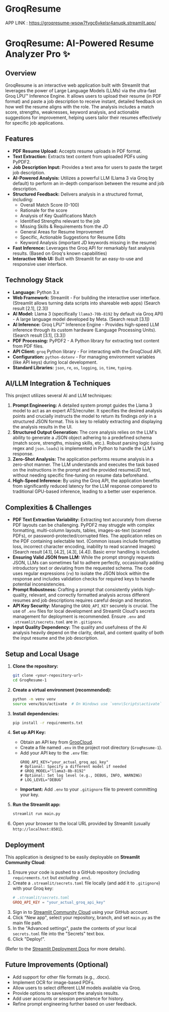 # GroqResume

APP LINK : https://groqresume-wsow7fvgc6vkelsr4anuqk.streamlit.app/

# GroqResume: AI-Powered Resume Analyzer Pro ✨

## Overview

GroqResume is an interactive web application built with Streamlit that leverages the power of Large Language Models (LLMs) via the ultra-fast Groq LPU™ Inference Engine. It allows users to upload their resume (in PDF format) and paste a job description to receive instant, detailed feedback on how well the resume aligns with the role. The analysis includes a match score, strengths, weaknesses, keyword analysis, and actionable suggestions for improvement, helping users tailor their resumes effectively for specific job applications.

## Features

* **PDF Resume Upload:** Accepts resume uploads in PDF format.
* **Text Extraction:** Extracts text content from uploaded PDFs using PyPDF2.
* **Job Description Input:** Provides a text area for users to paste the target job description.
* **AI-Powered Analysis:** Utilizes a powerful LLM (Llama 3 via Groq by default) to perform an in-depth comparison between the resume and job description.
* **Structured Feedback:** Delivers analysis in a structured format, including:
    * Overall Match Score (0-100)
    * Rationale for the score
    * Analysis of Key Qualifications Match
    * Identified Strengths relevant to the job
    * Missing Skills & Requirements from the JD
    * General Areas for Resume Improvement
    * Specific, Actionable Suggestions for Resume Edits
    * Keyword Analysis (important JD keywords missing in the resume)
* **Fast Inference:** Leverages the Groq API for remarkably fast analysis results. (Based on Groq's known capabilities)
* **Interactive Web UI:** Built with Streamlit for an easy-to-use and responsive user interface.

## Technology Stack

* **Language:** Python 3.x
* **Web Framework:** Streamlit - For building the interactive user interface. (Streamlit allows turning data scripts into shareable web apps) (Search result [2.1], [2.3])
* **AI Model:** Llama 3 (specifically `llama3-70b-8192` by default via Groq API) - A large language model developed by Meta. (Search result [3.1])
* **AI Inference:** Groq LPU™ Inference Engine - Provides high-speed LLM inference through its custom hardware (Language Processing Units). (Search result [3.1], [3.3])
* **PDF Processing:** PyPDF2 - A Python library for extracting text content from PDF files.
* **API Client:** `groq` Python library - For interacting with the GroqCloud API.
* **Configuration:** `python-dotenv` - For managing environment variables (like API keys) during local development.
* **Standard Libraries:** `json`, `re`, `os`, `logging`, `io`, `time`, `typing`.

## AI/LLM Integration & Techniques

This project utilizes several AI and LLM techniques:

1.  **Prompt Engineering:** A detailed system prompt guides the Llama 3 model to act as an expert ATS/recruiter. It specifies the desired analysis points and crucially instructs the model to return its findings *only* in a structured JSON format. This is key to reliably extracting and displaying the analysis results in the UI.
2.  **Structured Output Generation:** The core analysis relies on the LLM's ability to generate a JSON object adhering to a predefined schema (match score, strengths, missing skills, etc.). Robust parsing logic (using regex and `json.loads`) is implemented in Python to handle the LLM's response.
3.  **Zero-Shot Analysis:** The application performs resume analysis in a zero-shot manner. The LLM understands and executes the task based on the instructions in the prompt and the provided resume/JD text, without needing specific fine-tuning on resume data beforehand.
4.  **High-Speed Inference:** By using the Groq API, the application benefits from significantly reduced latency for the LLM response compared to traditional GPU-based inference, leading to a better user experience.

## Complexities & Challenges

* **PDF Text Extraction Variability:** Extracting text accurately from diverse PDF layouts can be challenging. PyPDF2 may struggle with complex formatting, multi-column layouts, tables, images-as-text (scanned PDFs), or password-protected/corrupted files. The application relies on the PDF containing selectable text. (Common issues include formatting loss, incorrect character encoding, inability to read scanned images) (Search result [4.1], [4.2], [4.3], [4.4]). Basic error handling is included.
* **Ensuring Valid JSON from LLM:** While the prompt strongly requests JSON, LLMs can sometimes fail to adhere perfectly, occasionally adding introductory text or deviating from the requested schema. The code uses regular expressions (`re`) to isolate the JSON block within the response and includes validation checks for required keys to handle potential inconsistencies.
* **Prompt Robustness:** Crafting a prompt that consistently yields high-quality, relevant, and correctly formatted analysis across different resumes and job descriptions requires careful design and iteration.
* **API Key Security:** Managing the `GROQ_API_KEY` securely is crucial. The use of `.env` files for local development and Streamlit Cloud's secrets management for deployment is recommended. Ensure `.env` and `.streamlit/secrets.toml` are in `.gitignore`.
* **Input Quality Dependency:** The quality and usefulness of the AI analysis heavily depend on the clarity, detail, and content quality of both the input resume and the job description.

## Setup and Local Usage

1.  **Clone the repository:**
    ```bash
    git clone <your-repository-url>
    cd GroqResume-1
    ```
2.  **Create a virtual environment (recommended):**
    ```bash
    python -m venv venv
    source venv/bin/activate  # On Windows use `venv\Scripts\activate`
    ```
3.  **Install dependencies:**
    ```bash
    pip install -r requirements.txt
    ```
   
4.  **Set up API Key:**
    * Obtain an API key from [GroqCloud](https://console.groq.com/keys).
    * Create a file named `.env` in the project root directory (`GroqResume-1`).
    * Add your API key to the `.env` file:
        ```env
        GROQ_API_KEY="your_actual_groq_api_key"
        # Optional: Specify a different model if needed
        # GROQ_MODEL="llama3-8b-8192"
        # Optional: Set log level (e.g., DEBUG, INFO, WARNING)
        # LOG_LEVEL="DEBUG"
        ```
    * **Important:** Add `.env` to your `.gitignore` file to prevent committing your key.
5.  **Run the Streamlit app:**
    ```bash
    streamlit run main.py
    ```
   
6.  Open your browser to the local URL provided by Streamlit (usually `http://localhost:8501`).

## Deployment

This application is designed to be easily deployable on **Streamlit Community Cloud**:

1.  Ensure your code is pushed to a GitHub repository (including `requirements.txt` but *excluding* `.env`).
2.  Create a `.streamlit/secrets.toml` file locally (and add it to `.gitignore`) with your Groq key:
    ```toml
    # .streamlit/secrets.toml
    GROQ_API_KEY = "your_actual_groq_api_key"
    ```
3.  Sign in to [Streamlit Community Cloud](https://share.streamlit.io/) using your GitHub account.
4.  Click "New app", select your repository, branch, and set `main.py` as the main file path.
5.  In the "Advanced settings", paste the contents of your local `secrets.toml` file into the "Secrets" text box.
6.  Click "Deploy!".

(Refer to the [Streamlit Deployment Docs](https://docs.streamlit.io/deploy/streamlit-community-cloud/deploy-your-app) for more details).

## Future Improvements (Optional)

* Add support for other file formats (e.g., .docx).
* Implement OCR for image-based PDFs.
* Allow users to select different LLM models available via Groq.
* Provide options to save/export the analysis results.
* Add user accounts or session persistence for history.
* Refine prompt engineering further based on user feedback.
